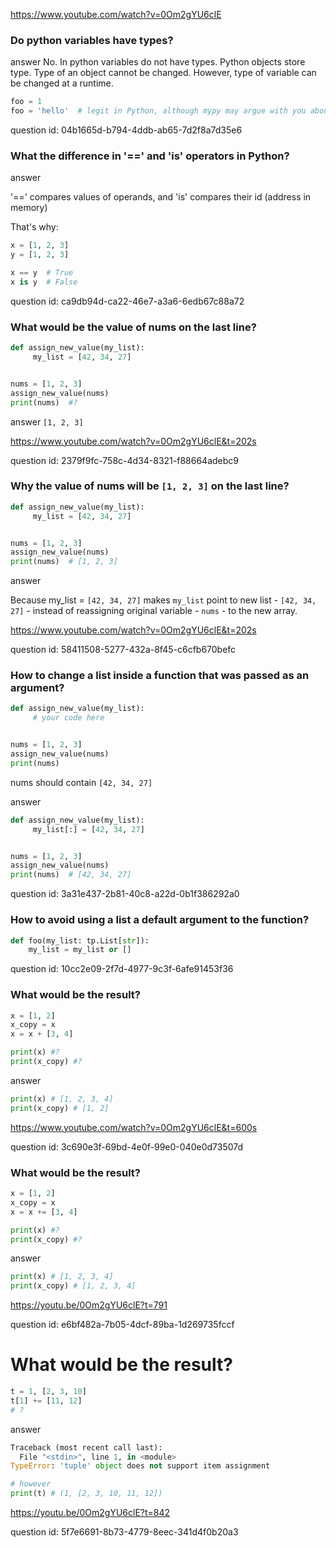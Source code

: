 https://www.youtube.com/watch?v=0Om2gYU6clE

### Do python variables have types?

answer
No. In python variables do not have types. Python objects store type. Type of an object cannot
be changed. However, type of variable can be changed at a runtime.

```python
foo = 1
foo = 'hello'  # legit in Python, although mypy may argue with you about that
```

question id: 04b1665d-b794-4ddb-ab65-7d2f8a7d35e6



### What the difference in '==' and 'is' operators in Python?

answer

'==' compares values of operands, and 'is' compares their id (address in memory)

That's why:
```python
x = [1, 2, 3]
y = [1, 2, 3]

x == y  # True
x is y  # False
```

question id: ca9db94d-ca22-46e7-a3a6-6edb67c88a72



### What would be the value of nums on the last line?

```python
def assign_new_value(my_list):
     my_list = [42, 34, 27]


nums = [1, 2, 3]
assign_new_value(nums)
print(nums)  #?
```

answer
`[1, 2, 3]`

https://www.youtube.com/watch?v=0Om2gYU6clE&t=202s

question id: 2379f9fc-758c-4d34-8321-f88664adebc9



### Why the value of nums will be `[1, 2, 3]` on the last line?

```python
def assign_new_value(my_list):
     my_list = [42, 34, 27]


nums = [1, 2, 3]
assign_new_value(nums)
print(nums)  # [1, 2, 3]
```

answer

Because my_list = `[42, 34, 27]` makes `my_list` point to new list - `[42, 34, 27]` - instead of 
reassigning original variable - `nums` - to the new array. 

https://www.youtube.com/watch?v=0Om2gYU6clE&t=202s

question id: 58411508-5277-432a-8f45-c6cfb670befc



### How to change a list inside a function that was passed as an argument?

```python
def assign_new_value(my_list):
     # your code here


nums = [1, 2, 3]
assign_new_value(nums)
print(nums)
```

nums should contain `[42, 34, 27]` 

answer

```python
def assign_new_value(my_list):
     my_list[:] = [42, 34, 27]


nums = [1, 2, 3]
assign_new_value(nums)
print(nums)  # [42, 34, 27]
```

question id: 3a31e437-2b81-40c8-a22d-0b1f386292a0


### How to avoid using a list a default argument to the function?

```python
def foo(my_list: tp.List[str]):
    my_list = my_list or []
```

question id: 10cc2e09-2f7d-4977-9c3f-6afe91453f36


### What would be the result?

```python
x = [1, 2]
x_copy = x
x = x + [3, 4]

print(x) #?
print(x_copy) #?
```

answer
```python
print(x) # [1, 2, 3, 4]
print(x_copy) # [1, 2]
```

https://www.youtube.com/watch?v=0Om2gYU6clE&t=600s

question id: 3c690e3f-69bd-4e0f-99e0-040e0d73507d


### What would be the result?

```python
x = [1, 2]
x_copy = x
x = x += [3, 4]

print(x) #?
print(x_copy) #?
```

answer
```python
print(x) # [1, 2, 3, 4]
print(x_copy) # [1, 2, 3, 4]
```

https://youtu.be/0Om2gYU6clE?t=791

question id: e6bf482a-7b05-4dcf-89ba-1d269735fccf


# What would be the result? 

```python
t = 1, [2, 3, 10]
t[1] += [11, 12]
# ?
```

answer
```python
Traceback (most recent call last):
  File "<stdin>", line 1, in <module>
TypeError: 'tuple' object does not support item assignment

# however
print(t) # (1, [2, 3, 10, 11, 12])
```

https://youtu.be/0Om2gYU6clE?t=842

question id: 5f7e6691-8b73-4779-8eec-341d4f0b20a3
